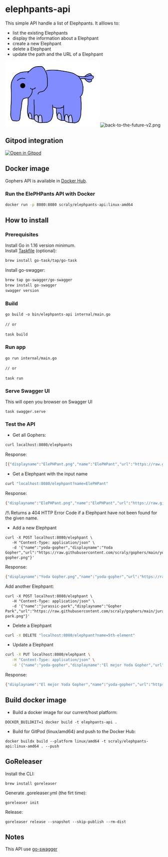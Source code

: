 # elephpants-api

This simple API handle a list of Elephpants.
It alllows to:
- list the existing Elephpants
- display the information about a Elephpant
- create a new Elephpant
- delete a Elephpant
- update the path and the URL of a Elephpant

<img src="https://raw.githubusercontent.com/scraly/elephpants/refs/heads/main/ElePHPant.png" alt="ElePHPant.png" width="300"/> <img src="https://raw.githubusercontent.com/scraly/gophers/main/back-to-the-future-v2.png" alt="back-to-the-future-v2.png" width="300"/>

## Gitpod integration

[![Open in Gitpod](https://gitpod.io/button/open-in-gitpod.svg)](https://gitpod.io/#https://github.com/scraly/elephpants-api.git)

## Docker image

Gophers API is available in [Docker Hub](https://hub.docker.com/r/scraly/elephpants-api).

### Run the ElePHPants API with Docker

```bash
docker run -p 8080:8080 scraly/elephpants-api:linux-amd64
```

## How to install 

### Prerequisites

Install Go in 1.16 version minimum.  
Install [Taskfile](https://taskfile.dev/#/installation) (optional):

```bash
brew install go-task/tap/go-task
```

Install go-swagger:

```bash
brew tap go-swagger/go-swagger
brew install go-swagger
swagger version
```

### Build 

``` 
go build -o bin/elephpants-api internal/main.go

// or 

task build
```

### Run app 

``` 
go run internal/main.go

// or 

task run
```

### Serve Swagger UI 

This will open you browser on Swagger UI

``` 
task swagger.serve
```

### Test the API

* Get all Gophers:

```bash
curl localhost:8080/elephpants
```

Response:

```bash
[{"displayname":"ElePHPant.png","name":"ElePHPant","url":"https://raw.githubusercontent.com/scraly/elephpants/refs/heads/main/ElePHPant.png"},{"displayname":"ElePHPant harry potter","name":"ElePHPant-harry-potter","url":"https://raw.githubusercontent.com/scraly/elephpants/refs/heads/main/ElePHPant-harry-potter.png"}]
```

* Get a Elephpant with the input name

```bash
curl "localhost:8080/elephpant?name=ElePHPant"
```

Response:

```bash
{"displayname":"ElePHPant.png","name":"ElePHPant","url":"https://raw.githubusercontent.com/scraly/elephpants/refs/heads/main/ElePHPant.png"}
```

/!\ Returns a 404 HTTP Error Code if a Elephpant have not been found for the given name.

* Add a new Elephpant

```
curl -X POST localhost:8080/elephpant \
   -H "Content-Type: application/json" \
   -d '{"name":"yoda-gopher","displayname":"Yoda Gopher","url":"https://raw.githubusercontent.com/scraly/gophers/main/yoda-gopher.png"}'  
```

Response:

```bash
{"displayname":"Yoda Gopher.png","name":"yoda-gopher","url":"https://raw.githubusercontent.com/scraly/gophers/main/yoda-gopher.png"}
```

Add another Elephpant:

```
curl -X POST localhost:8080/elephpant \
   -H "Content-Type: application/json" \
   -d '{"name":"jurassic-park","displayname":"Gopher Park","url":"https://raw.githubusercontent.com/scraly/gophers/main/jurassic-park.png"}'  
```

* Delete a Elephpant

```bash
curl -X DELETE "localhost:8080/elephpant?name=5th-element"
```

* Update a Elephpant

```bash
curl -X PUT localhost:8080/elephpant \
   -H "Content-Type: application/json" \
   -d '{"name":"yoda-gopher","displayname":"El mejor Yoda Gopher","url":"https://raw.githubusercontent.com/scraly/gophers/main/yoda-gopher.png"}' 
```

Response:

```bash
{"displayname":"El mejor Yoda Gopher","name":"yoda-gopher","url":"https://raw.githubusercontent.com/scraly/gophers/main/yoda-gopher.png"}
```

## Build docker image

* Build a docker image for our current/host platform:

```
DOCKER_BUILDKIT=1 docker build -t elephpants-api .
```

* Build for GitPod (linux/amd64) and push to the Docker Hub:

```
docker buildx build --platform linux/amd64 -t scraly/elephpants-api:linux-amd64 . --push
```

## GoReleaser

Install the CLI:

```
brew install goreleaser
```

Generate .goreleaser.yml (the firt time):
```
goreleaser init
```

Release:

```
goreleaser release --snapshot --skip-publish --rm-dist
```

## Notes

This API use [go-swagger](https://goswagger.io/install.html)
